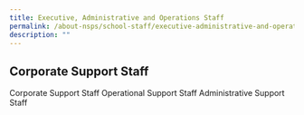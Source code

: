 ```yaml
---
title: Executive, Administrative and Operations Staff
permalink: /about-nsps/school-staff/executive-administrative-and-operations-staff/
description: ""
---
```

Corporate Support Staff
-----------------------

Corporate Support Staff
Operational Support Staff
Administrative Support Staff
